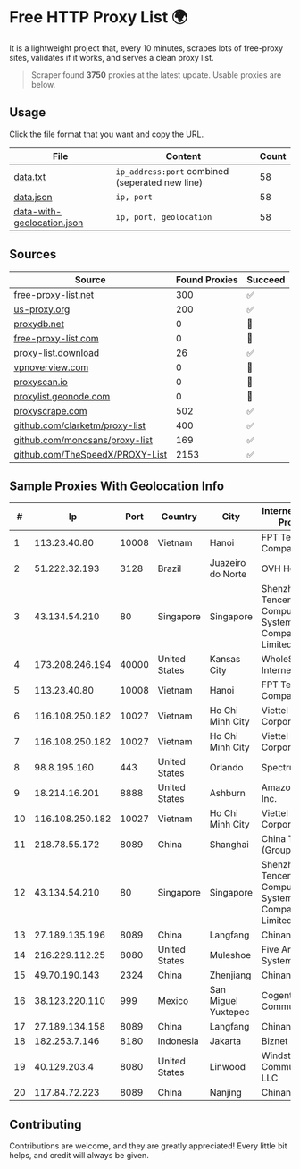 
# Free HTTP Proxy List 🌍

It is a lightweight project that, every 10 minutes, scrapes lots of free-proxy sites, validates if it works, and serves a clean proxy list.


> Scraper found **3750** proxies at the latest update. Usable proxies are below.

## Usage

Click the file format that you want and copy the URL.


|File|Content|Count|
|----|-------|-----|
|[data.txt](https://raw.githubusercontent.com/themiralay/Proxy-List-World/master/data.txt)|`ip_address:port` combined (seperated new line)|58|
|[data.json](https://raw.githubusercontent.com/themiralay/Proxy-List-World/master/data.json)|`ip, port`|58|
|[data-with-geolocation.json](https://raw.githubusercontent.com/themiralay/Proxy-List-World/master/data-with-geolocation.json)|`ip, port, geolocation`|58|

## Sources

|Source|Found Proxies|Succeed|
|------|-------------|-------|
|[free-proxy-list.net](https://free-proxy-list.net)|300|✅|
|[us-proxy.org](https://www.us-proxy.org)|200|✅|
|[proxydb.net](http://proxydb.net)|0|🚫|
|[free-proxy-list.com](https://free-proxy-list.com/?page=&port=&type%5B%5D=http&type%5B%5D=https&up_time=0&search=Search)|0|🚫|
|[proxy-list.download](https://www.proxy-list.download/HTTP)|26|✅|
|[vpnoverview.com](https://vpnoverview.com/privacy/anonymous-browsing/free-proxy-servers)|0|🚫|
|[proxyscan.io](https://www.proxyscan.io)|0|🚫|
|[proxylist.geonode.com](https://proxylist.geonode.com/api/proxy-list?limit=300&page=1&sort_by=lastChecked&sort_type=desc&protocols=http,https)|0|🚫|
|[proxyscrape.com](https://api.proxyscrape.com/v2/?request=displayproxies&protocol=http&timeout=10000&country=all&ssl=all&anonymity=all)|502|✅|
|[github.com/clarketm/proxy-list](https://raw.githubusercontent.com/clarketm/proxy-list/master/proxy-list-raw.txt)|400|✅|
|[github.com/monosans/proxy-list](https://raw.githubusercontent.com/monosans/proxy-list/main/proxies/http.txt)|169|✅|
|[github.com/TheSpeedX/PROXY-List](https://raw.githubusercontent.com/TheSpeedX/PROXY-List/master/http.txt)|2153|✅|


## Sample Proxies With Geolocation Info

|#|Ip|Port|Country|City|Internet Service Provider|
|-|--|----|-------|----|-------------------------|
|1|113.23.40.80|10008|Vietnam|Hanoi|FPT Telecom Company|
|2|51.222.32.193|3128|Brazil|Juazeiro do Norte|OVH Hosting|
|3|43.134.54.210|80|Singapore|Singapore|Shenzhen Tencent Computer Systems Company Limited|
|4|173.208.246.194|40000|United States|Kansas City|WholeSale Internet|
|5|113.23.40.80|10008|Vietnam|Hanoi|FPT Telecom Company|
|6|116.108.250.182|10027|Vietnam|Ho Chi Minh City|Viettel Corporation|
|7|116.108.250.182|10027|Vietnam|Ho Chi Minh City|Viettel Corporation|
|8|98.8.195.160|443|United States|Orlando|Spectrum|
|9|18.214.16.201|8888|United States|Ashburn|Amazon.com, Inc.|
|10|116.108.250.182|10027|Vietnam|Ho Chi Minh City|Viettel Corporation|
|11|218.78.55.172|8089|China|Shanghai|China Telecom (Group)|
|12|43.134.54.210|80|Singapore|Singapore|Shenzhen Tencent Computer Systems Company Limited|
|13|27.189.135.196|8089|China|Langfang|Chinanet|
|14|216.229.112.25|8080|United States|Muleshoe|Five Area Systems, LLC|
|15|49.70.190.143|2324|China|Zhenjiang|Chinanet|
|16|38.123.220.110|999|Mexico|San Miguel Yuxtepec|Cogent Communications|
|17|27.189.134.158|8089|China|Langfang|Chinanet|
|18|182.253.7.146|8180|Indonesia|Jakarta|Biznet Networks|
|19|40.129.203.4|8080|United States|Linwood|Windstream Communications LLC|
|20|117.84.72.223|8089|China|Nanjing|Chinanet|



## Contributing

Contributions are welcome, and they are greatly appreciated! Every
little bit helps, and credit will always be given.

